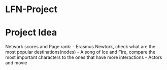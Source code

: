 # LFN-Project 

# Project Idea
Network scores and Page rank:
    - Erasmus Newtork, check what are the most popular destinations(nodes)
    - A song of Ice and Fire, compare the most important characters to the ones that have more interactions
    - Actors and movie